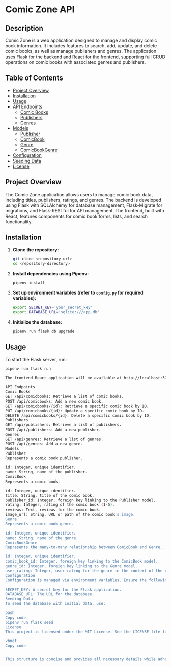 # Comic Zone API

## Description
Comic Zone is a web application designed to manage and display comic book information. It includes features to search, add, update, and delete comic books, as well as manage publishers and genres. The application uses Flask for the backend and React for the frontend, supporting full CRUD operations on comic books with associated genres and publishers.

## Table of Contents
- [Project Overview](#project-overview)
- [Installation](#installation)
- [Usage](#usage)
- [API Endpoints](#api-endpoints)
  - [Comic Books](#comic-books)
  - [Publishers](#publishers)
  - [Genres](#genres)
- [Models](#models)
  - [Publisher](#publisher)
  - [ComicBook](#comicbook)
  - [Genre](#genre)
  - [ComicBookGenre](#comicbookgenre)
- [Configuration](#configuration)
- [Seeding Data](#seeding-data)
- [License](#license)

## Project Overview
The Comic Zone application allows users to manage comic book data, including titles, publishers, ratings, and genres. The backend is developed using Flask with SQLAlchemy for database management, Flask-Migrate for migrations, and Flask-RESTful for API management. The frontend, built with React, features components for comic book forms, lists, and search functionality.

## Installation

1. **Clone the repository:**
    ```bash
    git clone <repository-url>
    cd <repository-directory>
    ```

2. **Install dependencies using Pipenv:**
    ```bash
    pipenv install
    ```

3. **Set up environment variables (refer to `config.py` for required variables):**
    ```bash
    export SECRET_KEY='your_secret_key'
    export DATABASE_URL='sqlite:///app.db'
    ```

4. **Initialize the database:**
    ```bash
    pipenv run flask db upgrade
    ```

## Usage

To start the Flask server, run:
```bash
pipenv run flask run

The frontend React application will be available at http://localhost:3000 and the backend API at http://localhost:5555.

API Endpoints
Comic Books
GET /api/comicbooks: Retrieve a list of comic books.
POST /api/comicbooks: Add a new comic book.
GET /api/comicbooks/{id}: Retrieve a specific comic book by ID.
PUT /api/comicbooks/{id}: Update a specific comic book by ID.
DELETE /api/comicbooks/{id}: Delete a specific comic book by ID.
Publishers
GET /api/publishers: Retrieve a list of publishers.
POST /api/publishers: Add a new publisher.
Genres
GET /api/genres: Retrieve a list of genres.
POST /api/genres: Add a new genre.
Models
Publisher
Represents a comic book publisher.

id: Integer, unique identifier.
name: String, name of the publisher.
ComicBook
Represents a comic book.

id: Integer, unique identifier.
title: String, title of the comic book.
publisher_id: Integer, foreign key linking to the Publisher model.
rating: Integer, rating of the comic book (1-5).
reviews: Text, reviews for the comic book.
image_url: String, URL or path of the comic book's image.
Genre
Represents a comic book genre.

id: Integer, unique identifier.
name: String, name of the genre.
ComicBookGenre
Represents the many-to-many relationship between ComicBook and Genre.

id: Integer, unique identifier.
comic_book_id: Integer, foreign key linking to the ComicBook model.
genre_id: Integer, foreign key linking to the Genre model.
user_rating: Integer, user rating for the genre in the context of the comic book.
Configuration
Configuration is managed via environment variables. Ensure the following variables are set:

SECRET_KEY: A secret key for the Flask application.
DATABASE_URL: The URL for the database.
Seeding Data
To seed the database with initial data, use:

bash
Copy code
pipenv run flask seed
License
This project is licensed under the MIT License. See the LICENSE file for details.

vbnet
Copy code


This structure is concise and provides all necessary details while adhering to common README standards. Let me know if you need any further adjustments!
